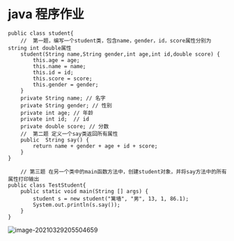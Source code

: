 # java 程序作业

```
public class student{
    //  第一题，编写一个student类，包含name，gender，id，score属性分别为string int double属性
    student(String name,String gender,int age,int id,double score) {
		this.age = age;
		this.name = name;
		this.id = id;
		this.score = score;
		this.gender = gender;
    }
    private String name; // 名字
    private String gender; // 性别
    private int age; // 年龄
    private int id;  // id
    private double score; // 分数
	//  第二题 定义一个say类返回所有属性
    public  String say() {
		return name + gender + age + id + score;
    }
}

```



```
	// 第三题 在另一个类中的main函数方法中，创建student对象，并将say方法中的所有属性打印输出
public class TestStudent{
    public static void main(String [] args) {
		student s = new student("篱墙", "男", 13, 1, 86.1);
		System.out.println(s.say());
    }
}

```

![image-20210329205504659](/home/aero/.config/Typora/typora-user-images/image-20210329205504659.png)
